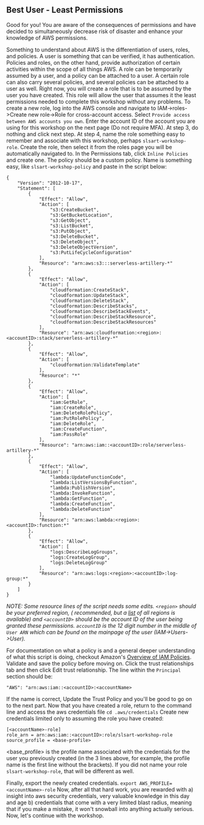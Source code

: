 ## Best User - Least Permissions
Good for you! You are aware of the consequences of permissions and have decided to simultaneously decrease risk of disaster and enhance your knowledge of AWS permissions. 

Something to understand about AWS is the differentiation of users, roles, and policies. A user is something that can be verified, it has authentication. Policies and roles, on the other hand, provide authorization of certain activities within the scope of all things AWS. A role can be temporarily assumed by a user, and a policy can be attached to a user. A certain role can also carry several policies, and several policies can be attached to a user as well. 
Right now, you will create a role that is to be assumed by the user you have created. This role will allow the user that assumes it the least permissions needed to complete this workshop without any problems. 
To create a new role, log into the AWS console and navigate to IAM->roles->Create new role->Role for cross-account access. Select `Provide access between AWS accounts you own`. Enter the account ID of the account you are using for this workshop on the next page (Do not require MFA). At step 3, do nothing and click next step. At step 4, name the role something easy to remember and associate with this workshop, perhaps `slsart-workshop-role`. Create the role, then select it from the roles page you will be automatically navigated to.
In the Permissions tab, click `Inline Policies` and create one. The policy should be a custom policy. Name is something easy, like `slsart-workshop-policy` and paste in the script below:

```
{
    "Version": "2012-10-17",
    "Statement": [
        {
            "Effect": "Allow",
            "Action": [
                "s3:CreateBucket",
                "s3:GetBucketLocation",
                "s3:GetObject",
                "s3:ListBucket",
                "s3:PutObject",
                "s3:DeleteBucket",
                "s3:DeleteObject",
                "s3:DeleteObjectVersion",
                "s3:PutLifeCycleConfiguration"
            ],
            "Resource": "arn:aws:s3:::serverless-artillery-*"
        },
        {
            "Effect": "Allow",
            "Action": [
                "cloudformation:CreateStack",
                "cloudformation:UpdateStack",
                "cloudformation:DeleteStack",
                "cloudformation:DescribeStacks",
                "cloudformation:DescribeStackEvents",
                "cloudformation:DescribeStackResource",
                "cloudformation:DescribeStackResources"
            ],
            "Resource": "arn:aws:cloudformation:<region>:<accountID>:stack/serverless-artillery-*"
        },
        {
            "Effect": "Allow",
            "Action": [
                "cloudformation:ValidateTemplate"
            ],
            "Resource": "*"
        },
        {
            "Effect": "Allow",
            "Action": [
                "iam:GetRole",
                "iam:CreateRole",
                "iam:DeleteRolePolicy",
                "iam:PutRolePolicy",
                "iam:DeleteRole",
                "iam:CreateFunction",
                "iam:PassRole"
            ],
            "Resource": "arn:aws:iam::<accountID>:role/serverless-artillery-*"
        },
        {
            "Effect": "Allow",
            "Action": [
                "lambda:UpdateFunctionCode",
                "lambda:ListVersionsByFunction",
                "lambda:PublishVersion",
                "lambda:InvokeFunction",
                "lambda:GetFunction",
                "lambda:CreateFunction",
                "lambda:DeleteFunction"
            ],
            "Resource": "arn:aws:lambda:<region>:<accountID>:function:*"
        },
        {
            "Effect": "Allow",
            "Action": [
                "logs:DescribeLogGroups",
                "logs:CreateLogGroup",
                "logs:DeleteLogGroup"
            ],
            "Resource": "arn:aws:logs:<region>:<accountID>:log-group:*"
        }
    ]
}
```

*NOTE: Some resource lines of the script needs some edits. `<region>` should be your preferred region, (<region> recommended, but a [list](http://docs.aws.amazon.com/general/latest/gr/rande.html#s3_region) of all regions is available) and `<accountID>` should be the account ID of the user being granted these permissions. `accountID` is the 12 digit number in the middle of `User ARN` which can be found on the mainpage of the user (IAM->Users->User).*

For documentation on what a policy is and a general deeper understanding of what this script is doing, checkout Amazon's [Overview of IAM Policies](http://docs.aws.amazon.com/IAM/latest/UserGuide/access_policies.html).
Validate and save the policy before moving on.
Click the trust relationships tab and then click Edit trust relationship. The line within the `Principal` section should be:
```
"AWS": "arn:aws:iam::<accountID>:<accountName>
```
If the name is correct, Update the Trust Policy and you'll be good to go on to the next part.
Now that you have created a role, return to the command line and access the aws credentials file 
`cd .aws/credentials`
Create new credentials limited only to assuming the role you have created:
``` 
[<accountName>-role]
role_arn = arn:aws:iam::<accountID>:role/slsart-workshop-role
source_profile = <base-profile> 
```
<base_profile> is the profile name associated with the credentials for the user you previously created (in the 3 lines above, for example, the profile name is the first line without the brackets). If you did not name your role `slsart-workshop-role`, that will be different as well.

Finally, export the newly created credentials.
`export AWS_PROFILE=<accountName>-role`
Now, after all that hard work, you are rewarded with 
    a) insight into aws security credentials, very valuable knowledge in this day and age
    b) credentials that come with a very limited blast radius, meaning that if you make a mistake, it won't snowball into anything actually serious. Now, let's continue with the workshop.
